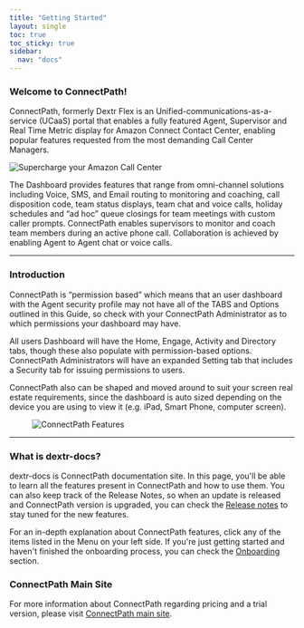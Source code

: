 ```yaml
---
title: "Getting Started"
layout: single
toc: true
toc_sticky: true
sidebar:
  nav: "docs"
---
```


### Welcome to ConnectPath! 

ConnectPath, formerly Dextr Flex is an Unified-communications-as-a-service (UCaaS) portal that enables a fully featured Agent, Supervisor and Real Time Metric display for Amazon Connect Contact Center, enabling popular features requested from the most demanding Call Center Managers.

![Supercharge your Amazon Call Center](/assets/images/supercharge.png)

 The Dashboard provides features that range from omni-channel solutions including Voice, SMS, and Email routing to monitoring and coaching, call disposition code, team status displays, team chat and voice calls, holiday schedules and “ad hoc” queue closings for team meetings with custom caller prompts. ConnectPath enables supervisors to monitor and coach team members during an active phone call.  Collaboration is achieved by enabling Agent to Agent chat or voice calls. 

 - - - -

### Introduction

ConnectPath is “permission based” which means that an user dashboard with the Agent security profile may not have all of the TABS and Options outlined in this Guide, so check with your ConnectPath Administrator as to which permissions your dashboard may have.  

All users Dashboard will have the Home, Engage, Activity and Directory tabs, though these also populate with permission-based options. ConnectPath Administrators will have an expanded Setting tab that includes a Security tab for issuing permissions to users. 

ConnectPath also can be shaped and moved around to suit your screen real estate requirements, since the dashboard is auto sized depending on the device you are using to view it (e.g. iPad, Smart Phone, computer screen).   

<figure>
   <img src="{{ '/assets/images/dextr-features.gif' }}" alt="ConnectPath Features">
</figure>


- - - -

### What is dextr-docs?

dextr-docs is ConnectPath documentation site. In this page, you'll be able to learn all the features present in ConnectPath and how to use them. You can also keep track of the Release Notes, so when an update is released and ConnectPath version is upgraded, you can check the [Release notes](/release-notes/) to stay tuned for the new features.

For an in-depth explanation about ConnectPath features, click any of the items listed in the Menu on your left side. If you're just getting started and haven't finished the onboarding process, you can check the [Onboarding](/onboarding/) section. 

### ConnectPath Main Site

For more information about ConnectPath regarding pricing and a trial version, please visit [ConnectPath main site](https://www.connectpath.cx).